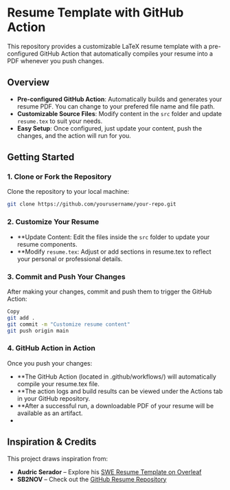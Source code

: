 # Resume Template with GitHub Action

This repository provides a customizable LaTeX resume template with a pre-configured GitHub Action that automatically compiles your resume into a PDF whenever you push changes.

## Overview

- **Pre-configured GitHub Action**: Automatically builds and generates your resume PDF. You can change to your prefered file name and file path.
- **Customizable Source Files**: Modify content in the `src` folder and update `resume.tex` to suit your needs.
- **Easy Setup**: Once configured, just update your content, push the changes, and the action will run for you.

## Getting Started

### 1. Clone or Fork the Repository

Clone the repository to your local machine:

```bash
git clone https://github.com/yourusername/your-repo.git
```

### 2. Customize Your Resume
- **Update Content: Edit the files inside the `src` folder to update your resume components.
- **Modify `resume.tex`: Adjust or add sections in resume.tex to reflect your personal or professional details.

### 3. Commit and Push Your Changes
After making your changes, commit and push them to trigger the GitHub Action:

```bash
Copy
git add .
git commit -m "Customize resume content"
git push origin main
```

### 4. GitHub Action in Action

Once you push your changes:

- **The GitHub Action (located in .github/workflows/) will automatically compile your resume.tex file.
- **The action logs and build results can be viewed under the Actions tab in your GitHub repository.
- **After a successful run, a downloadable PDF of your resume will be available as an artifact.
- 
## Inspiration & Credits

This project draws inspiration from:

- **Audric Serador** – Explore his [SWE Resume Template on Overleaf](https://www.overleaf.com/latex/templates/swe-resume-template/bznbzdprjfyy)
- **SB2NOV** – Check out the [GitHub Resume Repository](https://github.com/sb2nov/resume)

